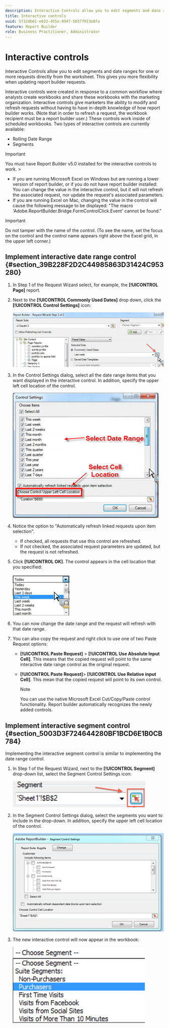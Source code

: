 ```yaml
---
description: Interactive Controls allow you to edit segments and date ranges for one or more requests directly from the worksheet. This gives you more flexibility when updating report builder requests.
title: Interactive controls
uuid: 5f324b61-e032-455e-9947-5037f013e0fa
feature: Report Builder
role: Business Practitioner, Administrator
---
```


# Interactive controls

Interactive Controls allow you to edit segments and date ranges for one or more requests directly from the worksheet. This gives you more flexibility when updating report builder requests.

Interactive controls were created in response to a common workflow where analysts create workbooks and share these workbooks with the marketing organization. Interactive controls give marketers the ability to modify and refresh requests without having to have in-depth knowledge of how report builder works. (Note that in order to refresh a request, the workbook recipient must be a report builder user.) These controls work inside of scheduled workbooks. Two types of interactive controls are currently available:

* Rolling Date Range 
* Segments

>[!IMPORTANT]
>
>You must have Report Builder v5.0 installed for the interactive controls to work. >
>* If you are running Microsoft Excel on Windows but are running a lower version of report builder, or if you do not have report builder installed: You can change the value in the interactive control, but it will not refresh the associated request, nor update the request's associated parameters.
>* If you are running Excel on Mac, changing the value in the control will cause the following message to be displayed: "The macro 'Adobe.ReportBuilder.Bridge.FormControlClick.Event' cannot be found." 
>

>[!IMPORTANT]
>
>Do not tamper with the name of the control. (To see the name, set the focus on the control and the control name appears right above the Excel grid, in the upper left corner.)

## Implement interactive date range control {#section_39B228F2D2C44985863D31424C953280}

1. In Step 1 of the Request Wizard select, for example, the **[!UICONTROL Page]** report.
1. Next to the **[!UICONTROL Commonly Used Dates]** drop down, click the **[!UICONTROL Control Settings]** icon:

   ![](assets/date_range_control.png)

1. In the Control Settings dialog, select all the date range items that you want displayed in the interactive control. In addition, specify the upper left cell location of the control.

   ![](assets/control_settings.png)

1. Notice the option to "Automatically refresh linked requests upon item selection".

    * If checked, all requests that use this control are refreshed.
    * If not checked, the associated request parameters are updated, but the request is not refreshed.

1. Click **[!UICONTROL OK]**. The control appears in the cell location that you specified:

   ![](assets/date_range_control_interactive.png)

1. You can now change the date range and the request will refresh with that date range.
1. You can also copy the request and right click to use one of two Paste Request options:

    * **[!UICONTROL Paste Request]** > **[!UICONTROL Use Absolute Input Cell]**. This means that the copied request will point to the same interactive date range control as the original request.
    
    * **[!UICONTROL Paste Request]**> **[!UICONTROL Use Relative input Cell]**. This mean that the copied request will point to its own control.
    
      >[!NOTE]
      >
      >You can use the native Microsoft Excel Cut/Copy/Paste control functionality. Report builder automatically recognizes the newly added controls.

## Implement interactive segment control {#section_5003D3F724644280BF1BCD6E1B0CB784}

Implementing the interactive segment control is similar to implementing the date range control.

1. In Step 1 of the Request Wizard, next to the **[!UICONTROL Segment]** drop-down list, select the Segment Control Settings icon:

   ![](assets/segment_interactive_1.png)

1. In the Segment Control Settings dialog, select the segments you want to include in the drop-down. In addition, specify the upper left cell location of the control.

   ![](assets/segment_drop_down_properties.png)

1. The new interactive control will now appear in the workbook:

   ![](assets/segment_interactive_3.png)

